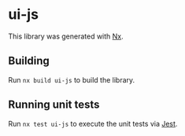 # ui-js

This library was generated with [Nx](https://nx.dev).

## Building

Run `nx build ui-js` to build the library.

## Running unit tests

Run `nx test ui-js` to execute the unit tests via [Jest](https://jestjs.io).
